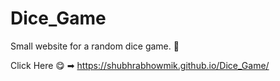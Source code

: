 # Dice_Game
Small website for a random dice game. 😬

Click Here 😋 ➡
https://shubhrabhowmik.github.io/Dice_Game/
